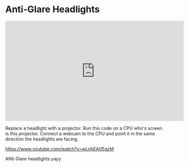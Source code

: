 # Anti-Glare Headlights

<iframe width="560" height="315" src="https://www.youtube.com/embed/wLnhEA05gzM" frameborder="0" allowfullscreen></iframe>

Replace a headlight with a projector.
Run this code on a CPU who's screen is this projector.
Connect a webcam to the CPU and point it in the same direction the headlights are facing.

https://www.youtube.com/watch?v=wLnhEA05gzM

ANti Glare headlights yayy
